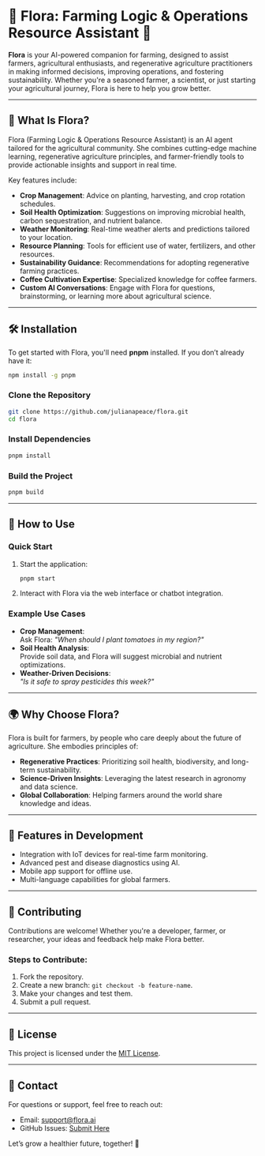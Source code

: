 # 🌾 Flora: Farming Logic & Operations Resource Assistant 🌱  

**Flora** is your AI-powered companion for farming, designed to assist farmers, agricultural enthusiasts, and regenerative agriculture practitioners in making informed decisions, improving operations, and fostering sustainability. Whether you're a seasoned farmer, a scientist, or just starting your agricultural journey, Flora is here to help you grow better.  

---

## 🚜 What Is Flora?  
Flora (Farming Logic & Operations Resource Assistant) is an AI agent tailored for the agricultural community. She combines cutting-edge machine learning, regenerative agriculture principles, and farmer-friendly tools to provide actionable insights and support in real time.  

Key features include:  
- **Crop Management**: Advice on planting, harvesting, and crop rotation schedules.  
- **Soil Health Optimization**: Suggestions on improving microbial health, carbon sequestration, and nutrient balance.  
- **Weather Monitoring**: Real-time weather alerts and predictions tailored to your location.  
- **Resource Planning**: Tools for efficient use of water, fertilizers, and other resources.  
- **Sustainability Guidance**: Recommendations for adopting regenerative farming practices.  
- **Coffee Cultivation Expertise**: Specialized knowledge for coffee farmers.  
- **Custom AI Conversations**: Engage with Flora for questions, brainstorming, or learning more about agricultural science.  

---

## 🛠️ Installation  

To get started with Flora, you'll need **pnpm** installed. If you don’t already have it:  
```bash
npm install -g pnpm
```

### Clone the Repository  
```bash
git clone https://github.com/julianapeace/flora.git
cd flora
```

### Install Dependencies  
```bash
pnpm install
```

### Build the Project  
```bash
pnpm build
```

---

## 🐝 How to Use  

### Quick Start  
1. Start the application:  
   ```bash
   pnpm start
   ```  
2. Interact with Flora via the web interface or chatbot integration.  

### Example Use Cases  
- **Crop Management**:  
  Ask Flora: _"When should I plant tomatoes in my region?"_  
- **Soil Health Analysis**:  
  Provide soil data, and Flora will suggest microbial and nutrient optimizations.  
- **Weather-Driven Decisions**:  
  _"Is it safe to spray pesticides this week?"_  

---

## 🌍 Why Choose Flora?  

Flora is built for farmers, by people who care deeply about the future of agriculture. She embodies principles of:  
- **Regenerative Practices**: Prioritizing soil health, biodiversity, and long-term sustainability.  
- **Science-Driven Insights**: Leveraging the latest research in agronomy and data science.  
- **Global Collaboration**: Helping farmers around the world share knowledge and ideas.  

---

## 🧪 Features in Development  
- Integration with IoT devices for real-time farm monitoring.  
- Advanced pest and disease diagnostics using AI.  
- Mobile app support for offline use.  
- Multi-language capabilities for global farmers.  

---

## 🤝 Contributing  

Contributions are welcome! Whether you're a developer, farmer, or researcher, your ideas and feedback help make Flora better.  

### Steps to Contribute:  
1. Fork the repository.  
2. Create a new branch: `git checkout -b feature-name`.  
3. Make your changes and test them.  
4. Submit a pull request.  

---

## 📜 License  

This project is licensed under the [MIT License](LICENSE).  

---

## 💬 Contact  

For questions or support, feel free to reach out:  
- Email: support@flora.ai  
- GitHub Issues: [Submit Here](https://github.com/julianapeace/flora/issues)  

Let’s grow a healthier future, together! 🌱  
